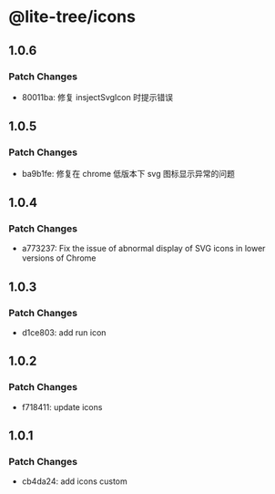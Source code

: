 # @lite-tree/icons

## 1.0.6

### Patch Changes

- 80011ba: 修复 insjectSvgIcon 时提示错误

## 1.0.5

### Patch Changes

- ba9b1fe: 修复在 chrome 低版本下 svg 图标显示异常的问题

## 1.0.4

### Patch Changes

- a773237: Fix the issue of abnormal display of SVG icons in lower versions of Chrome

## 1.0.3

### Patch Changes

- d1ce803: add run icon

## 1.0.2

### Patch Changes

- f718411: update icons

## 1.0.1

### Patch Changes

- cb4da24: add icons custom
